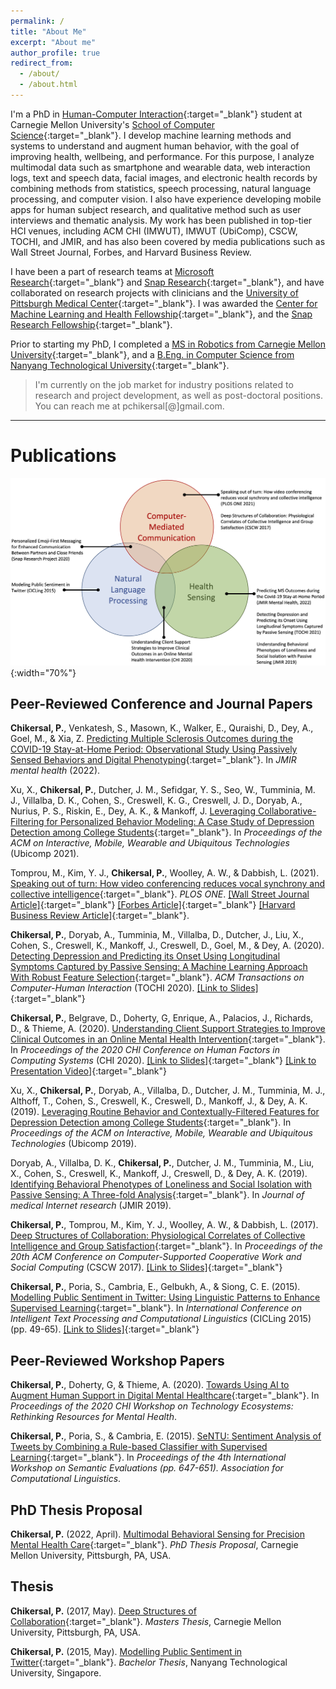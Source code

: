 ```yaml
---
permalink: /
title: "About Me"
excerpt: "About me"
author_profile: true
redirect_from: 
  - /about/
  - /about.html
---
```


I'm a PhD in [Human-Computer Interaction](https://www.hcii.cmu.edu/){:target="_blank"} student at Carnegie Mellon University's [School of Computer Science](https://www.cs.cmu.edu/){:target="_blank"}. I develop machine learning methods and systems to understand and augment human behavior, with the goal of improving health, wellbeing, and performance. For this purpose, I analyze multimodal data such as smartphone and wearable data, web interaction logs, text and speech data, facial images, and electronic health records by combining methods from statistics, speech processing, natural language processing, and computer vision. I also have experience developing mobile apps for human subject research, and qualitative method such as user interviews and thematic analysis. My work has been published in top-tier HCI venues, including ACM CHI (IMWUT), IMWUT (UbiComp), CSCW, TOCHI, and JMIR, and has also been covered by media publications such as Wall Street Journal, Forbes, and Harvard Business Review. 

I have been a part of research teams at [Microsoft Research](https://www.microsoft.com/en-us/research/){:target="_blank"} and [Snap Research](https://research.snap.com/){:target="_blank"}, and have collaborated on research projects with clinicians and the [University of Pittsburgh Medical Center](https://www.upmc.com/){:target="_blank"}. I was awarded the [Center for Machine Learning and Health Fellowship](https://www.cs.cmu.edu/cmlh/digital-health-archive/cmlh-digital-health-fellows-2017){:target="_blank"}, and the [Snap Research Fellowship](https://research.snap.com/fellowships.html){:target="_blank"}. 

Prior to starting my PhD, I completed a [MS in Robotics from Carnegie Mellon University](https://www.ri.cmu.edu/){:target="_blank"}, and a [B.Eng. in Computer Science from Nanyang Technological University](https://www.ntu.edu.sg/scse){:target="_blank"}.

> I'm currently on the job market for industry positions related to research and project development, as well as post-doctoral positions. You can reach me at pchikersal[@]gmail.com.

---

Publications
======
![vennprojects](/images/venn.png){:width="70%"}

## Peer-Reviewed Conference and Journal Papers

**Chikersal, P.**, Venkatesh, S., Masown, K., Walker, E., Quraishi, D., Dey, A., Goel, M., & Xia, Z. [Predicting Multiple Sclerosis Outcomes during the COVID-19 Stay-at-Home Period: Observational Study Using Passively Sensed Behaviors and Digital Phenotyping](files/papers/chikersal2022_jmir_ms.pdf){:target="_blank"}. In *JMIR mental health* (2022). 

Xu, X., **Chikersal, P.**, Dutcher, J. M., Sefidgar, Y. S., Seo, W., Tumminia, M. J., Villalba, D. K., Cohen, S., Creswell, K. G., Creswell, J. D., Doryab, A., Nurius, P. S., Riskin, E., Dey, A. K., & Mankoff, J. [Leveraging Collaborative-Filtering for Personalized Behavior Modeling: A Case Study of Depression Detection among College Students](files/papers/ubicomp2021.pdf){:target="_blank"}. In *Proceedings of the ACM on Interactive, Mobile, Wearable and Ubiquitous Technologies* (Ubicomp 2021).

Tomprou, M., Kim, Y. J., **Chikersal, P.**, Woolley, A. W., & Dabbish, L. (2021). [Speaking out of turn: How video conferencing reduces vocal synchrony and collective intelligence](files/papers/plosone_cistudy.pdf){:target="_blank"}. *PLOS ONE*. [\[Wall Street Journal Article\]](https://www.wsj.com/articles/videoconferences-meeting-team-collaboration-11623337038){:target="_blank"} [\[Forbes Article\]](https://www.forbes.com/sites/adigaskell/2021/04/08/are-zoom-meetings-reducing-our-collective-intelligence/?sh=1a75127a3ce0){:target="_blank"} [\[Harvard Business Review Article\]](https://hbr.org/2020/10/successful-remote-teams-communicate-in-bursts){:target="_blank"}.

**Chikersal, P.**, Doryab, A., Tumminia, M., Villalba, D., Dutcher, J., Liu, X., Cohen, S., Creswell, K., Mankoff, J., Creswell, D., Goel, M., & Dey, A. (2020). [Detecting Depression and Predicting its Onset Using Longitudinal Symptoms Captured by Passive Sensing: A Machine Learning Approach With Robust Feature Selection](files/papers/chikersal2020_tochi_dep.pdf){:target="_blank"}. *ACM Transactions on Computer-Human Interaction* (TOCHI 2020). [\[Link to Slides\]](files/ppts/dep_slides.pdf){:target="_blank"}

**Chikersal, P.**, Belgrave, D., Doherty, G, Enrique, A., Palacios, J., Richards, D., & Thieme, A. (2020). [Understanding Client Support Strategies to Improve Clinical Outcomes in an Online Mental Health Intervention](files/papers/chikersal2020_chi_msr.pdf){:target="_blank"}. In *Proceedings of the 2020 CHI Conference on Human Factors in Computing Systems* (CHI 2020). [\[Link to Slides\]](files/ppts/chi_2020_final_slides.pdf){:target="_blank"} [\[Link to Presentation Video\]](https://www.youtube.com/watch?v=SXN33drYUlA){:target="_blank"}

Xu, X., **Chikersal, P.**, Doryab, A., Villalba, D., Dutcher, J. M., Tumminia, M. J., Althoff, T., Cohen, S., Creswell, K., Creswell, D., Mankoff, J., & Dey, A. K. (2019). [Leveraging Routine Behavior and Contextually-Filtered Features for Depression Detection among College Students](files/papers/ubicomp2019.pdf){:target="_blank"}. In *Proceedings of the ACM on Interactive, Mobile, Wearable and Ubiquitous Technologies* (Ubicomp 2019).

Doryab, A., Villalba, D. K., **Chikersal, P.**, Dutcher, J. M., Tumminia, M., Liu, X., Cohen, S., Creswell, K., Mankoff, J., Creswell, D., & Dey, A. K. (2019). [Identifying Behavioral Phenotypes of Loneliness and Social Isolation with Passive Sensing: A Three-fold Analysis](files/papers/jmir2019_loneliness.pdf){:target="_blank"}. In *Journal of medical Internet research* (JMIR 2019).

**Chikersal, P.**, Tomprou, M., Kim, Y. J., Woolley, A. W., & Dabbish, L. (2017). [Deep Structures of Collaboration: Physiological Correlates of Collective Intelligence and Group Satisfaction](files/papers/chikersal2017_cscw.pdf){:target="_blank"}. In *Proceedings of the 20th ACM Conference on Computer-Supported Cooperative Work and Social Computing* (CSCW 2017). [\[Link to Slides\]](files/ppts/cscw_ppt.pdf){:target="_blank"}

**Chikersal, P.**, Poria, S., Cambria, E., Gelbukh, A., & Siong, C. E. (2015). [Modelling Public Sentiment in Twitter: Using Linguistic Patterns to Enhance Supervised Learning](files/papers/chikersal2015_cicling.pdf){:target="_blank"}. In *International Conference on Intelligent Text Processing and Computational Linguistics* (CICLing 2015) (pp. 49-65). [\[Link to Slides\]](files/ppts/cicling_ppt.pdf){:target="_blank"}

## Peer-Reviewed Workshop Papers

**Chikersal, P.**, Doherty, G, & Thieme, A. (2020). [Towards Using AI to Augment Human Support in Digital Mental Healthcare](files/papers/workshop_chi2020.pdf){:target="_blank"}. In *Proceedings of the 2020 CHI Workshop on Technology Ecosystems: Rethinking Resources for Mental Health*.

**Chikersal, P.**, Poria, S., & Cambria, E. (2015). [SeNTU: Sentiment Analysis of Tweets by Combining a Rule-based Classifier with Supervised Learning](files/papers/workshop_semeval2015.pdf){:target="_blank"}. In *Proceedings of the 4th International Workshop on Semantic Evaluations (pp. 647-651). Association for Computational Linguistics*.

## PhD Thesis Proposal

**Chikersal, P.** (2022, April). [Multimodal Behavioral Sensing for Precision Mental Health Care](files/ppts/thesis_proposal_talk.pdf){:target="_blank"}. *PhD Thesis Proposal*, Carnegie Mellon University, Pittsburgh, PA, USA.

## Thesis

**Chikersal, P.** (2017, May). [Deep Structures of Collaboration](files/reports/msthesis.pdf){:target="_blank"}. *Masters Thesis*, Carnegie Mellon University, Pittsburgh, PA, USA.

**Chikersal, P.** (2015, May). [Modelling Public Sentiment in Twitter](files/reports/bengthesis.pdf){:target="_blank"}. *Bachelor Thesis*, Nanyang Technological University, Singapore.
